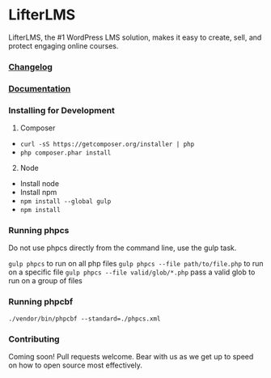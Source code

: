 LifterLMS
==========

LifterLMS, the #1 WordPress LMS solution, makes it easy to create, sell, and protect engaging online courses.

### [Changelog](./CHANGELOG.md)

### [Documentation](https://lifterlms.readme.io)

### Installing for Development

1. Composer
  + `curl -sS https://getcomposer.org/installer | php`
  + `php composer.phar install`

2. Node
  + Install node
  + Install npm
  + `npm install --global gulp`
  + `npm install`

### Running phpcs

Do not use phpcs directly from the command line, use the gulp task.

`gulp phpcs` to run on all php files
`gulp phpcs --file path/to/file.php` to run on a specific file
`gulp phpcs --file valid/glob/*.php` pass a valid glob to run on a group of files

### Running phpcbf

`./vendor/bin/phpcbf --standard=./phpcs.xml`

### Contributing

Coming soon! Pull requests welcome. Bear with us as we get up to speed on how to open source most effectively.

